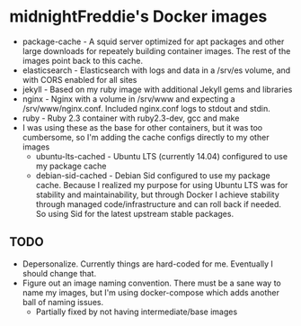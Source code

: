 # midnightFreddie's Docker images

- package-cache - A squid server optimized for apt packages and other large downloads for repeately building container images. The rest of the images point back to this cache.
- elasticsearch - Elasticsearch with logs and data in a /srv/es volume, and with CORS enabled for all sites
- jekyll - Based on my ruby image with additional Jekyll gems and libraries
- nginx - Nginx with a volume in /srv/www and expecting a /srv/www/nginx.conf. Included nginx.conf logs to stdout and stdin.
- ruby - Ruby 2.3 container with ruby2.3-dev, gcc and make
- I was using these as the base for other containers, but it was too cumbersome, so I'm adding the cache configs directly to my other images
    - ubuntu-lts-cached - Ubuntu LTS (currently 14.04) configured to use my package cache
    - debian-sid-cached - Debian Sid configured to use my package cache. Because I realized my purpose for using Ubuntu LTS was for stability and maintainability, but through Docker I achieve stability through managed code/infrastructure and can roll back if needed. So using Sid for the latest upstream stable packages.

## TODO

- Depersonalize. Currently things are hard-coded for me. Eventually I should change that.
- Figure out an image naming convention. There must be a sane way to name my images, but I'm using docker-compose which adds another ball of naming issues.
    - Partially fixed by not having intermediate/base images
